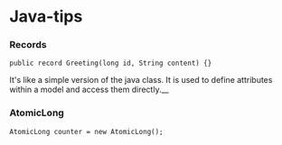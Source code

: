 # Java-tips

### Records
```
public record Greeting(long id, String content) {}
```
It's like a simple version of the java class. It is used to define attributes within a model and access them directly.__
### AtomicLong
```
AtomicLong counter = new AtomicLong();
```
